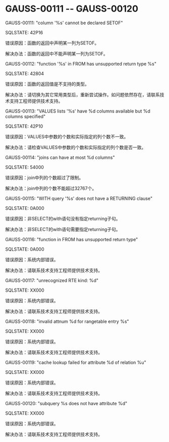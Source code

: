 # GAUSS-00111 -- GAUSS-00120<a name="ZH-CN_TOPIC_0302073163"></a>

GAUSS-00111: "column '%s' cannot be declared SETOF"

SQLSTATE: 42P16

错误原因：函数的返回中声明某一列为SETOF。

解决办法：函数的返回中不能声明某一列为SETOF。

GAUSS-00112: "function '%s' in FROM has unsupported return type %s"

SQLSTATE: 42804

错误原因：函数的返回值是不支持的类型。

解决办法：请切换为其它常用类型后，重新尝试操作。如问题依然存在，请联系技术支持工程师提供技术支持。

GAUSS-00113: "VALUES lists '%s' have %d columns available but %d columns specified"

SQLSTATE: 42P10

错误原因：VALUES中参数的个数和实际指定的列个数不一致。

解决办法：请检查VALUES中参数的个数和实际指定的列个数是否一致。

GAUSS-00114: "joins can have at most %d columns"

SQLSTATE: 54000

错误原因：join中列的个数超过了限制。

解决办法：join中列的个数不能超过32767个。

GAUSS-00115: "WITH query '%s' does not have a RETURNING clause"

SQLSTATE: 0A000

错误原因：非SELECT的with语句没有指定returning子句。

解决办法：非SELECT的with语句需要指定returning子句。

GAUSS-00116: "function in FROM has unsupported return type"

SQLSTATE: 0A000

错误原因：系统内部错误。

解决办法：请联系技术支持工程师提供技术支持。

GAUSS-00117: "unrecognized RTE kind: %d"

SQLSTATE: XX000

错误原因：系统内部错误。

解决办法：请联系技术支持工程师提供技术支持。

GAUSS-00118: "invalid attnum %d for rangetable entry %s"

SQLSTATE: XX000

错误原因：系统内部错误。

解决办法：请联系技术支持工程师提供技术支持。

GAUSS-00119: "cache lookup failed for attribute %d of relation %u"

SQLSTATE: XX000

错误原因：系统内部错误。

解决办法：请联系技术支持工程师提供技术支持。

GAUSS-00120: "subquery %s does not have attribute %d"

SQLSTATE: XX000

错误原因：系统内部错误。

解决办法：请联系技术支持工程师提供技术支持。

